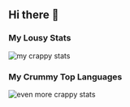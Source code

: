 ## Hi there 👋
### My Lousy Stats

![my crappy stats](https://github-readme-stats.vercel.app/api?username=rottedmood&show=reviews,discussions_started,discussions_answered,prs_merged,prs_merged_percentage&show_icons=true&theme=tokyonight&border_radius=7&rank_icon=github)


### My Crummy Top Languages

![even more crappy stats](https://github-readme-stats.vercel.app/api/top-langs/?username=rottedmood&show_icons=true&theme=tokyonight&border_radius=7)
<!--
**rottedmood/rottedmood** is a ✨ _special_ ✨ repository because its `README.md` (this file) appears on your GitHub profile.

Here are some ideas to get you started:

- 🔭 I’m currently working on ...
- 🌱 I’m currently learning ...
- 👯 I’m looking to collaborate on ...
- 🤔 I’m looking for help with ...
- 💬 Ask me about ...
- 📫 How to reach me: ...
- 😄 Pronouns: ...
- ⚡ Fun fact: ...
-->
